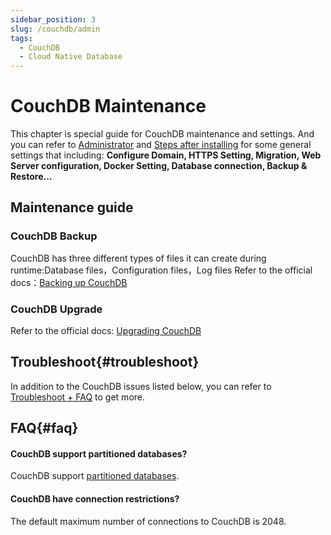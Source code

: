 ```yaml
---
sidebar_position: 3
slug: /couchdb/admin
tags:
  - CouchDB
  - Cloud Native Database
---
```


# CouchDB Maintenance

This chapter is special guide for CouchDB maintenance and settings. And you can refer to [Administrator](../administrator) and [Steps after installing](../install/setup) for some general settings that including: **Configure Domain, HTTPS Setting, Migration, Web Server configuration, Docker Setting, Database connection, Backup & Restore...**  

## Maintenance guide

### CouchDB Backup

CouchDB has three different types of files it can create during runtime:Database files，Configuration files，Log files 
Refer to the official docs：[Backing up CouchDB](https://docs.couchdb.org/en/latest/maintenance/backups.html)

### CouchDB Upgrade

Refer to the official docs: [Upgrading CouchDB](https://docs.couchdb.org/en/latest/install/upgrading.html)

## Troubleshoot{#troubleshoot}

In addition to the CouchDB issues listed below, you can refer to [Troubleshoot + FAQ](../troubleshoot) to get more.  

## FAQ{#faq}

#### CouchDB support partitioned databases?

CouchDB support [partitioned databases](https://docs.couchdb.org/en/3.2.0/partitioned-dbs/index.html).

#### CouchDB have connection restrictions?

The default maximum number of connections to CouchDB is 2048.
